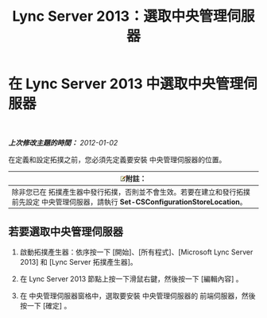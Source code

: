 ﻿---
title: Lync Server 2013：選取中央管理伺服器
TOCTitle: 選取中央管理伺服器
ms:assetid: 1ca6b7d0-125c-4727-aac4-2d683d23394d
ms:mtpsurl: https://technet.microsoft.com/zh-tw/library/JJ204726(v=OCS.15)
ms:contentKeyID: 49290269
ms.date: 08/10/2015
mtps_version: v=OCS.15
ms.translationtype: HT
---

# 在 Lync Server 2013 中選取中央管理伺服器

 

_**上次修改主題的時間：** 2012-01-02_

在定義和設定拓撲之前，您必須先定義要安裝 中央管理伺服器的位置。

<table>
<thead>
<tr class="header">
<th><img src="images/Gg398811.note(OCS.15).gif" title="note" alt="note" />附註：</th>
</tr>
</thead>
<tbody>
<tr class="odd">
<td>除非您已在 拓撲產生器中發行拓撲，否則並不會生效。若要在建立和發行拓撲前先設定 中央管理伺服器，請執行 <strong>Set-CSConfigurationStoreLocation</strong>。</td>
</tr>
</tbody>
</table>


## 若要選取中央管理伺服器

1.  啟動拓撲產生器：依序按一下 \[開始\]、\[所有程式\]、\[Microsoft Lync Server 2013\] 和 \[Lync Server 拓撲產生器\]。

2.  在 Lync Server 2013 節點上按一下滑鼠右鍵，然後按一下 \[編輯內容\] 。

3.  在 中央管理伺服器窗格中，選取要安裝 中央管理伺服器的 前端伺服器，然後按一下 \[確定\] 。

